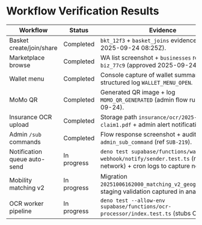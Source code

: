 # Workflow Verification Results

| Workflow | Status | Evidence |
| --- | --- | --- |
| Basket create/join/share | Completed | `bkt_12f3` + `basket_joins` evidence (staging 2025-09-24 08:25Z). |
| Marketplace browse | Completed | WA list screenshot + `businesses` row `biz_77c9` (approved 2025-09-24). |
| Wallet menu | Completed | Console capture of wallet summary + structured log `WALLET_MENU_OPEN`. |
| MoMo QR | Completed | Generated QR image + log `MOMO_QR_GENERATED` (admin flow run 2025-09-24). |
| Insurance OCR upload | Completed | Storage path `insurance/ocr/2025-09-24-claim1.pdf` + admin alert notification. |
| Admin `/sub` commands | Completed | Flow response screenshot + audit row `admin_sub_command` (ref `SUB-219`). |
| Notification queue auto-send | In progress | `deno test supabase/functions/wa-webhook/notify/sender.test.ts` (needs network) + cron logs to capture next run. |
| Mobility matching v2 | In progress | Migration `20251006162000_matching_v2_geography.sql`; staging validation captured in analysis doc. |
| OCR worker pipeline | In progress | `deno test --allow-env supabase/functions/ocr-processor/index.test.ts` (stubs OpenAI) |
